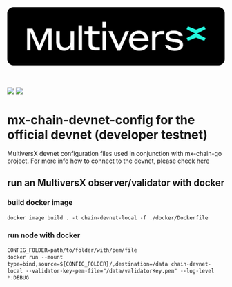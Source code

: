 <div style="text-align:center">
  <img
  src="https://raw.githubusercontent.com/multiversx/mx-chain-go/master/multiversx-logo.svg"
  alt="MultiversX">
</div>
<br>

<br>

[![](https://img.shields.io/badge/made%20by-MultiversX-blue.svg?style=flat-square)](http://multiversx.com/)
[![](https://img.shields.io/badge/project-MultiversX%20Devnet-blue.svg?style=flat-square)](http://multiversx.com/)

# mx-chain-devnet-config for the official devnet (developer testnet)

MultiversX devnet configuration files used in conjunction with mx-chain-go project. 
For more info how to connect to the devnet, please check [here](https://docs.multiversx.com/validators/nodes-scripts/config-scripts/)

## run an MultiversX observer/validator with docker

### build docker image
```docker image build . -t chain-devnet-local -f ./docker/Dockerfile```

### run node with docker
```
CONFIG_FOLDER=path/to/folder/with/pem/file
docker run --mount type=bind,source=${CONFIG_FOLDER}/,destination=/data chain-devnet-local --validator-key-pem-file="/data/validatorKey.pem" --log-level *:DEBUG
```

